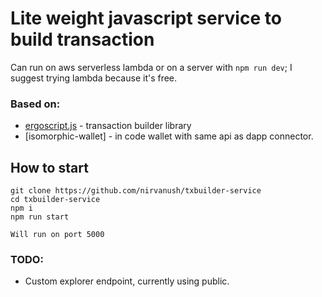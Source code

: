 # Lite weight javascript service to build transaction

Can run on aws serverless lambda or on a server with `npm run dev`;
I suggest trying lambda because it's free.

### Based on: 
- [ergoscript.js](https://github.com/nirvanush/ergoscript) - transaction builder library
- [isomorphic-wallet] - in code wallet with same api as dapp connector.


## How to start
```
git clone https://github.com/nirvanush/txbuilder-service
cd txbuilder-service
npm i 
npm run start

Will run on port 5000
```

### TODO:
- Custom explorer endpoint, currently using public.
